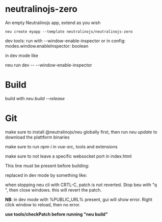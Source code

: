 # neutralinojs-zero
An empty Neutralinojs app, extend as you wish

```
neu create myapp --template neutralinojs/neutralinojs-zero
```


dev tools:
run with  --window-enable-inspector
or in config:
modes.window.enableInspector: boolean

in dev mode like

neu run dev -- --window-enable-inspector

# Build 

build with *neu build --release* 


# Git
make sure to install @neutralinojs/neu globally first, then run *neu update* to 
download the plattform binaries

make sure to run *npm i* in vue-src, tools and extensions 


make sure to not leave a specific websocket port in index.html 

This line must be present before building:

<script src="%PUBLIC_URL%/__neutralino_globals.js"></script>

replaced in dev mode by something like:
<script src="http://localhost:42075/__neutralino_globals.js"></script>

when stopping neu cli with CRTL-C, patch is not reverted. Stop beu with "q <enter>", then close windows. this will revert the patch. 

**NB**: in dev mode with %PUBLIC_URL% present, gui will show error. Right click window to reload, then no error.

**use tools/checkPatch before running "neu build"**


